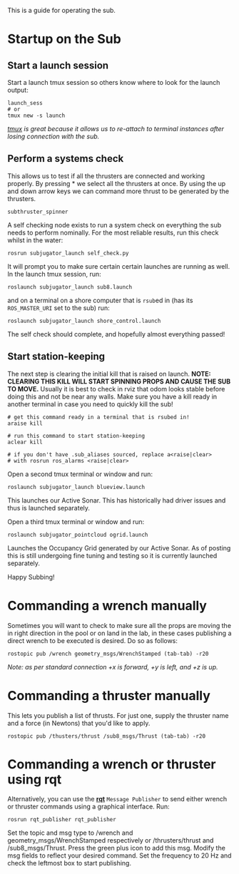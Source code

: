 This is a guide for operating the sub.

# Startup on the Sub

## Start a launch session

Start a launch tmux session so others know where to look for the launch output:
```shell
launch_sess
# or
tmux new -s launch
```
 _[tmux](http://www.hamvocke.com/blog/a-quick-and-easy-guide-to-tmux/) is great because it allows us to re-attach to terminal instances after losing connection with the sub._

## Perform a systems check
This allows us to test if all the thrusters are connected and working properly. By pressing * we select all the thrusters at once. By using the up and down arrow keys we can command more thrust to be generated by the thrusters. 
```shell
subthruster_spinner
```
A self checking node exists to run a system check on everything the sub needs to perform nominally. For the most reliable results, run this check whilst in the water:
```shell
rosrun subjugator_launch self_check.py
```

It will prompt you to make sure certain certain launches are running as well. In the launch tmux session, run:
```shell
roslaunch subjugator_launch sub8.launch
```
and on a terminal on a shore computer that is `rsub`ed in (has its `ROS_MASTER_URI` set to the sub) run:
```shell
roslaunch subjugator_launch shore_control.launch
```
The self check should complete, and hopefully almost everything passed!

## Start station-keeping
The next step is clearing the initial kill that is raised on launch. **NOTE: CLEARING THIS KILL WILL START SPINNING PROPS AND CAUSE THE SUB TO MOVE.** Usually it is best to check in rviz that odom looks stable before doing this and not be near any walls.
Make sure you have a kill ready in another terminal in case you need to quickly kill the sub!
```shell
# get this command ready in a terminal that is rsubed in!
araise kill

# run this command to start station-keeping
aclear kill

# if you don't have .sub_aliases sourced, replace a<raise|clear> 
# with rosrun ros_alarms <raise|clear>
```

Open a second tmux terminal or window and run:
```shell
roslaunch subjugator_launch blueview.launch
``` 
This launches our Active Sonar. This has historically had driver issues and thus is launched separately.

 Open a third tmux terminal or window and run:
```shell
roslaunch subjugator_pointcloud ogrid.launch
``` 
Launches the Occupancy Grid generated by our Active Sonar. As of posting this is still undergoing fine tuning and testing so it is currently launched separately.

Happy Subbing!

# Commanding a wrench manually

Sometimes you will want to check to make sure all the props are moving the in right direction in the pool or on land in the lab, in these cases publishing a direct wrench to be executed is desired. Do so as follows:

```shell
rostopic pub /wrench geometry_msgs/WrenchStamped (tab-tab) -r20
```

_Note: as per standard connection +x is forward, +y is left, and +z is up._

# Commanding a thruster manually

This lets you publish a list of thrusts. For just one, supply the thruster name and a force (in Newtons) that you'd like to apply.

```shell
rostopic pub /thusters/thrust /sub8_msgs/Thrust (tab-tab) -r20
```

# Commanding a wrench or thruster using rqt

Alternatively, you can use the [**rqt**](http://wiki.ros.org/rqt) `Message Publisher` to send either wrench or thruster commands using a graphical interface. Run:

```shell
rosrun rqt_publisher rqt_publisher
```

Set the topic and msg type to /wrench and geometry_msgs/WrenchStamped respectively or /thrusters/thrust and /sub8_msgs/Thrust. Press the green plus icon to add this msg. Modify the msg fields to reflect your desired command. Set the frequency to 20 Hz and check the leftmost box to start publishing.

